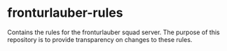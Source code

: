 # fronturlauber-rules

Contains the rules for the fronturlauber squad server.
The purpose of this repository is to provide transparency on changes to these rules.